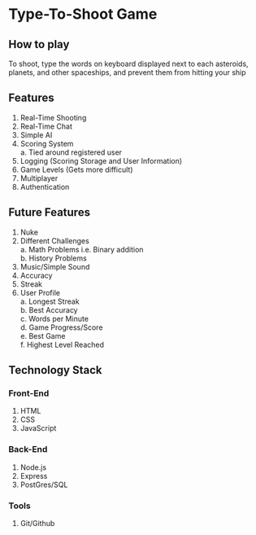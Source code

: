 # Type-To-Shoot Game

## How to play  
To shoot, type the words on keyboard displayed next to each asteroids, planets, and other spaceships, and prevent them from hitting your ship


## Features  
1. Real-Time Shooting  
2. Real-Time Chat  
3. Simple AI  
4. Scoring System  
    a. Tied around registered user  
5. Logging (Scoring Storage and User Information)  
6. Game Levels (Gets more difficult)  
7. Multiplayer 
8. Authentication  


## Future Features  
1. Nuke  
2. Different Challenges  
    a. Math Problems i.e. Binary addition  
    b. History Problems  
3. Music/Simple Sound  
4. Accuracy  
5. Streak  
6. User Profile  
    a. Longest Streak  
    b. Best Accuracy  
    c. Words per Minute  
    d. Game Progress/Score  
    e. Best Game  
    f. Highest Level Reached  

## Technology Stack
### Front-End  
1. HTML  
2. CSS  
3. JavaScript  

### Back-End  
1. Node.js  
2. Express  
3. PostGres/SQL  

### Tools  
1. Git/Github  